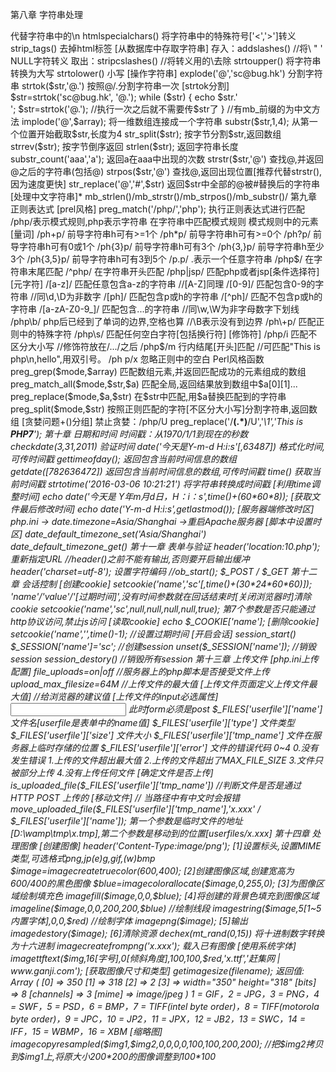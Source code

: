 第八章 字符串处理
<?php 
	trim();				移除字符串两边多余空格
	nl2br();			用<br/>代替字符串中的\n
	htmlspecialchars()	将字符串中的特殊符号['<','>']转义
	strip_tags()		去掉html标签
	[从数据库中存取字符串]
		存入：addslashes()		//将\ " ' NULL字符转义
		取出：stripcslashes()	//将转义用的\去除
	strtoupper()				将字符串转换为大写
	strtolower()				小写
	[操作字符串]
		explode('@','sc@bug.hk')	分割字符串
		strtok($str,'@.')			按照@/.分割字符串一次
			[strtok分割]
			    $str=strtok('sc@bug.hk', '@.');
			    while ($str) {
			    	echo $str.'<br>';
			    	$str=strtok('@.');		//执行一次之后就不需要传$str了
			    }
		//有mb_前缀的为中文方法
		implode('@',$array);			将一维数组连接成一个字符串
		substr($str,1,4);				从第一个位置开始截取$str,长度为4
		str_split($str);				按字节分割$str,返回数组
		strrev($str);					按字节倒序返回
		strlen($str);					返回字符串长度
		substr_count('aaa','a');		返回a在aaa中出现的次数
		strstr($str,'@')				查找@,并返回@之后的字符串(包括@)
		strpos($str,'@')				查找@,返回出现位置[推荐代替strstr(),因为速度更快]
		str_replace('@','#',$str)		返回$str中全部的@被#替换后的字符串
		[处理中文字符串]*
			mb_strlen()/mb_strstr()/mb_strpos()/mb_substr()/

第九章 正则表达式
	[prel风格]
	preg_match('/php/','php');			执行正则表达式进行匹配
		/php/表示模式规则,php表示字符串
		在字符串中匹配模式规则
	模式规则中的元素
		[量词]
			/ph+p/			前导字符串h可有>=1个
			/ph*p/			前导字符串h可有>=0个
			/ph?p/			前导字符串h可有0或1个
			/ph{3}p/		前导字符串h可有3个
			/ph{3,}p/		前导字符串h至少3个 
			/ph{3,5}p/		前导字符串h可有3到5个
			/p.p/			.表示一个任意字符串
			/php$/			在字符串末尾匹配
			/^php/			在字符串开头匹配
			/php|jsp/		匹配php或者jsp[条件选择符]

		[元字符]
			/[a-z]/				匹配任意包含a-z的字符串				//[A-Z]同理
			/[0-9]/				匹配包含0-9的字符串					//同\d,\D为非数字
			/[ph]/				匹配包含p或h的字符串
			/[^ph]/				匹配不包含p或h的字符串
			/[a-zA-Z0-9_]/		匹配包含...的字符串					//同\w,\W为非字母数字下划线
			/php\b/				php后已经到了单词的边界,空格也算	//\B表示没有到边界
			/ph\+p/				匹配正则中的特殊字符
			/php\s/				匹配任何空白字符[包括换行符]

		[修饰符]
			/php/i 				匹配不区分大小写			//修饰符放在/.../之后
			/php$/m				行内结尾[开头]匹配 			//可匹配"This is php\n,hello",用双引号。
			/ph p/x				忽略正则中的空白
	Perl风格函数
		preg_grep($mode,$array)				匹配数组元素,并返回匹配成功的元素组成的数组
		preg_match_all($mode,$str,$a)		匹配全局,返回结果放到数组中$a[0][1]...
		preg_replace($mode,$a,$str)			在$str中匹配,用$a替换匹配到的字符串
		preg_split($mode,$str)				按照正则匹配的字符[不区分大小写]分割字符串,返回数组
	[贪婪问题+()分组]
		禁止贪婪：/php/U
		preg_replace('/<b>(.*)</b>/U','<i>\1<i>','This is <b>PHP</b><b>7</b>');

第十章 日期和时间
	时间戳：从1970/1/1到现在的秒数
	checkdate(3,31,2011)				验证时间
	date('今天是Y-m-d H:i:s'[,63487])	格式化时间,可传时间戳
	gettimeofday();						返回包含当前时间信息的数组
	getdate([782636472])				返回包含当前时间信息的数组,可传时间戳
	time()								获取当前时间戳
	strtotime('2016-03-06 10:21:21')	将字符串转换成时间戳
	[利用time调整时间]
		echo date('今天是 Y年m月d日，H：i：s',time()+(60*60*8));
	[获取文件最后修改时间]
		echo date('Y-m-d H:i:s',getlastmod());
	[服务器端修改时区]
		php.ini -> date.timezone=Asia/Shanghai ->重启Apache服务器
	[脚本中设置时区]
		date_default_timezone_set('Asia/Shanghai')
		date_default_timezone_get()

第十一章 表单与验证
	header('location:10.php');			重新指定URL					//header()之前不能有输出,否则要开启输出缓冲
	header('charset=utf-8');			设置字符编码				//ob_start();
	$_POST / $_GET

第十二章 会话控制
	[创建cookie]
		setcookie('name','sc'[,time()+(30*24*60*60)]);
			'name'/'value'/'[过期时间]',没有时间参数就在回话结束时[关闭浏览器时]清除cookie
		setcookie('name','sc',null,null,null,null,true);
			第7个参数是否只能通过http协议访问,禁止js访问
	[读取cookie]
		echo $_COOKIE['name'];
	[删除cookie]
		setcookie('name','',time()-1);		//设置过期时间
	[开启会话]
		session_start()
		$_SESSION['name']='sc';				//创建session
		unset($_SESSION['name']);			//销毁session
		session_destory()					//销毁所有session

第十三章 上传文件
	[php.ini上传配置]
		file_uploads=on|off					//服务器上的php脚本是否接受文件上传
		upload_max_filesize=64M				//上传文件的最大值
	[上传文件页面定义上传文件最大值]
		<input type='hidden' name='MAX_FILE_SIZE' value='1000000'>				//给浏览器的建议值
	[上传文件的input必选属性]
		<input action="..." method="post" enctype="multipart/form-data">
		此时form必须是post
	$_FILES['userfile']['name']				文件名[userfile是表单中的name值]
	$_FILES['userfile']['type']				文件类型
	$_FILES['userfile']['size']				文件大小
	$_FILES['userfile']['tmp_name']			文件在服务器上临时存储的位置
	$_FILES['userfile']['error']			文件的错误代码
		0~4		0.没有发生错误 1.上传的文件超出最大值 2.上传的文件超出了MAX_FILE_SIZE 3.文件只被部分上传 4.没有上传任何文件
	[确定文件是否上传]
		is_uploaded_file($_FILES['userfile']['tmp_name'])			//判断文件是否是通过 HTTP POST 上传的
	[移动文件]
		// 当路径中有中文时会报错
		move_uploaded_file($_FILES['userfile']['tmp_name'],'x.xxx' / $_FILES['userfile']['name']);
		第一个参数是临时文件的地址[D:\wamp\tmp\x.tmp],第二个参数是移动到的位置[userfiles/x.xxx]
	
第十四章 处理图像
	[创建图像]
		header('Content-Type:image/png');					[1]设置标头,设置MIME类型,可选格式png,jp(e)g,gif,(w)bmp
		$image=imagecreatetruecolor(600,400);				[2]创建图像区域,创建宽高为600/400的黑色图像
		$blue=imagecolorallocate($image,0,255,0);			[3]为图像区域绘制填充色
		imagefill($image,0,0,$blue);						[4]将创建的背景色填充到图像区域
			imageline($image,0,0,200,200,$blue)				//绘制线段
			imagestring($image,5[1~5内置字体],0,0,$red)		//绘制字体
		imagepng($image);									[5]输出
		imagedestory($image);								[6]清除资源

	dechex(mt_rand(0,15))				将十进制数字转换为十六进制
	imagecreatefrompng('x.xxx');		载入已有图像

	[使用系统字体]
		imagettftext($img,16[字号],0[倾斜角度],100,100,$red,'x.ttf','赶集网 | www.ganji.com');
	
	[获取图像尺寸和类型]
		getimagesize(filename);
			返回值: 
				Array
				(
				    [0] => 350
				    [1] => 318
				    [2] => 2
				    [3] => width="350" height="318"
				    [bits] => 8
				    [channels] => 3
				    [mime] => image/jpeg
				)

				1 = GIF，2 = JPG，3 = PNG，4 = SWF，5 = PSD，6 = BMP，7 = TIFF(intel byte order)，8 = TIFF(motorola byte order)，9 = JPC，10 = JP2，11 = JPX，12 = JB2，13 = SWC，14 = IFF，15 = WBMP，16 = XBM

	[缩略图]
	imagecopyresampled($img1,$img2,0,0,0,0,100,100,200,200);		
		//把$img2拷贝到$img1上,将原大小200*200的图像调整到100*100







